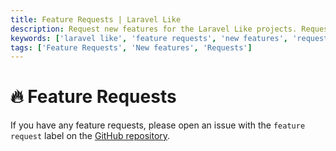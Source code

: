 ```yaml
---
title: Feature Requests | Laravel Like
description: Request new features for the Laravel Like projects. Request new features for the Laravel Like projects. Get the list of all feature requests available in the Laravel Like projects.
keywords: ['laravel like', 'feature requests', 'new features', 'request new features', 'feature requests for laravel like']
tags: ['Feature Requests', 'New features', 'Requests']
---
```


# 🔥 Feature Requests

If you have any feature requests, please open an issue with the `feature request` label on
the [GitHub repository](https://github.com/cslant/laravel-like/issues/new?assignees=&labels=&projects=&template=feature_request.md&title=).
